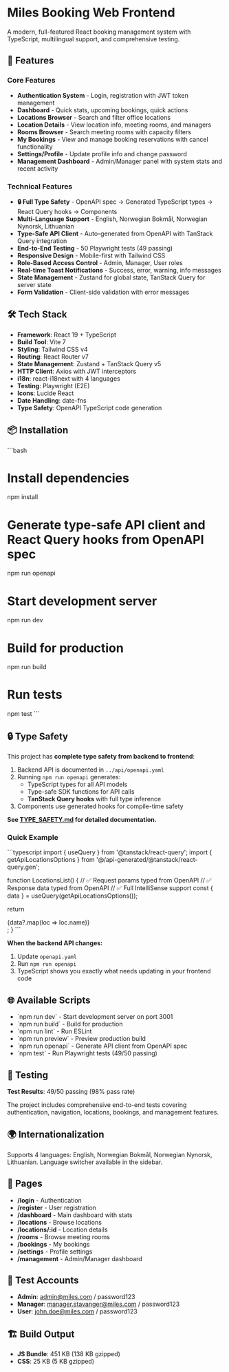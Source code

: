# Miles Booking Web Frontend

A modern, full-featured React booking management system with TypeScript, multilingual support, and comprehensive testing.

## 🚀 Features

### Core Features
- **Authentication System** - Login, registration with JWT token management
- **Dashboard** - Quick stats, upcoming bookings, quick actions
- **Locations Browser** - Search and filter office locations
- **Location Details** - View location info, meeting rooms, and managers
- **Rooms Browser** - Search meeting rooms with capacity filters
- **My Bookings** - View and manage booking reservations with cancel functionality
- **Settings/Profile** - Update profile info and change password
- **Management Dashboard** - Admin/Manager panel with system stats and recent activity

### Technical Features
- **🔒 Full Type Safety** - OpenAPI spec → Generated TypeScript types → React Query hooks → Components
- **Multi-Language Support** - English, Norwegian Bokmål, Norwegian Nynorsk, Lithuanian
- **Type-Safe API Client** - Auto-generated from OpenAPI with TanStack Query integration
- **End-to-End Testing** - 50 Playwright tests (49 passing)
- **Responsive Design** - Mobile-first with Tailwind CSS
- **Role-Based Access Control** - Admin, Manager, User roles
- **Real-time Toast Notifications** - Success, error, warning, info messages
- **State Management** - Zustand for global state, TanStack Query for server state
- **Form Validation** - Client-side validation with error messages

## 🛠️ Tech Stack

- **Framework**: React 19 + TypeScript
- **Build Tool**: Vite 7
- **Styling**: Tailwind CSS v4
- **Routing**: React Router v7
- **State Management**: Zustand + TanStack Query v5
- **HTTP Client**: Axios with JWT interceptors
- **i18n**: react-i18next with 4 languages
- **Testing**: Playwright (E2E)
- **Icons**: Lucide React
- **Date Handling**: date-fns
- **Type Safety**: OpenAPI TypeScript code generation

## 📦 Installation

\`\`\`bash
# Install dependencies
npm install

# Generate type-safe API client and React Query hooks from OpenAPI spec
npm run openapi

# Start development server
npm run dev

# Build for production
npm run build

# Run tests
npm test
\`\`\`

## 🔒 Type Safety

This project has **complete type safety from backend to frontend**:

1. Backend API is documented in `../api/openapi.yaml`
2. Running `npm run openapi` generates:
   - TypeScript types for all API models
   - Type-safe SDK functions for API calls
   - **TanStack Query hooks** with full type inference
3. Components use generated hooks for compile-time safety

**See [TYPE_SAFETY.md](./TYPE_SAFETY.md) for detailed documentation.**

### Quick Example

\`\`\`typescript
import { useQuery } from '@tanstack/react-query';
import { getApiLocationsOptions } from '@/api-generated/@tanstack/react-query.gen';

function LocationsList() {
  // ✅ Request params typed from OpenAPI
  // ✅ Response data typed from OpenAPI
  // ✅ Full IntelliSense support
  const { data } = useQuery(getApiLocationsOptions());

  return <div>{data?.map(loc => loc.name)}</div>;
}
\`\`\`

**When the backend API changes:**
1. Update `openapi.yaml`
2. Run `npm run openapi`
3. TypeScript shows you exactly what needs updating in your frontend code

## 🌐 Available Scripts

- \`npm run dev\` - Start development server on port 3001
- \`npm run build\` - Build for production
- \`npm run lint\` - Run ESLint
- \`npm run preview\` - Preview production build
- \`npm run openapi\` - Generate API client from OpenAPI spec
- \`npm test\` - Run Playwright tests (49/50 passing)

## 🧪 Testing

**Test Results**: 49/50 passing (98% pass rate)

The project includes comprehensive end-to-end tests covering authentication, navigation, locations, bookings, and management features.

## 🌍 Internationalization

Supports 4 languages: English, Norwegian Bokmål, Norwegian Nynorsk, Lithuanian. Language switcher available in the sidebar.

## 📱 Pages

- **/login** - Authentication
- **/register** - User registration  
- **/dashboard** - Main dashboard with stats
- **/locations** - Browse locations
- **/locations/:id** - Location details
- **/rooms** - Browse meeting rooms
- **/bookings** - My bookings
- **/settings** - Profile settings
- **/management** - Admin/Manager dashboard

## 🔐 Test Accounts

- **Admin**: admin@miles.com / password123
- **Manager**: manager.stavanger@miles.com / password123
- **User**: john.doe@miles.com / password123

## 🏗️ Build Output

- **JS Bundle**: 451 KB (138 KB gzipped)
- **CSS**: 25 KB (5 KB gzipped)
